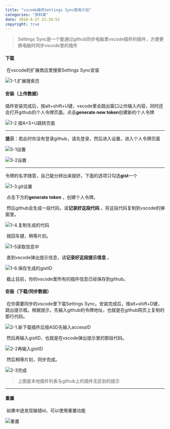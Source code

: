 ```yaml
---
title: "vscode插件Settings Sync使用介绍"
categories: "资料类"
date: 2018-6-27 21:24:52
copyright: true
---
```


> Settings Sync是一个能通过github同步电脑里vscode插件的插件，方便更换电脑时同步vscode里的插件

<!--more-->

#### 下载

​	在vscode的扩展商店里搜索Settings Sync安装

![1-1.扩展搜索页](https://paewu4clp.bkt.clouddn.com/sync%E6%8F%92%E4%BB%B6-1-1.%E6%89%A9%E5%B1%95%E6%90%9C%E7%B4%A2%E9%A1%B5.png)

#### 安装（上传数据）

​	插件安装完成后，按alt+shift+U键，vscode里会跳出窗口让你输入内容，同时还会打开github的个人令牌页面。点击**generate new token**创建新的个人令牌

![1-2.按A+S+U跳转页面](https://paewu4clp.bkt.clouddn.com/sync%E6%8F%92%E4%BB%B6-1-2.%E6%8C%89A+S+U%E8%B7%B3%E8%BD%AC%E9%A1%B5%E9%9D%A2.png)

------

​	**提示**：若此时你没有登录github，请先登录，然后进入设置，进入个人令牌页面

![5-1设置](https://paewu4clp.bkt.clouddn.com/sync%E6%8F%92%E4%BB%B6-5-1%E8%AE%BE%E7%BD%AE.png)

![5-2设置](https://paewu4clp.bkt.clouddn.com/sync%E6%8F%92%E4%BB%B6-5-2.png)

---

​	令牌的名字随意，自己能分辨出来就好。下面的选项只勾选**gist**一个

![1-3.git设置](https://paewu4clp.bkt.clouddn.com/sync%E6%8F%92%E4%BB%B6-1-3.git%E8%AE%BE%E7%BD%AE.png)

​	点击下方的**generate token** ，创建个人令牌。

​	然后github会生成一段代码，请**记录好这段代码** 。将这段代码复制到vscode的弹窗里。

![1-4.复制生成的代码](https://paewu4clp.bkt.clouddn.com/sync%E6%8F%92%E4%BB%B6-1-4.%E5%A4%8D%E5%88%B6%E7%94%9F%E6%88%90%E7%9A%84%E4%BB%A3%E7%A0%81.png)

​	按回车键，稍等片刻。

![1-5读取信息中](https://paewu4clp.bkt.clouddn.com/sync%E6%8F%92%E4%BB%B6-1-5%E8%AF%BB%E5%8F%96%E4%BF%A1%E6%81%AF%E4%B8%AD.png)

​	直到vscode弹出提示信息，请**记录好这段提示信息** 。

![1-6.保存生成的gistID](https://paewu4clp.bkt.clouddn.com/sync%E6%8F%92%E4%BB%B6-1-6.%E4%BF%9D%E5%AD%98%E7%94%9F%E6%88%90%E7%9A%84gistID.png)

​	截止目前，你的vscode里所有的插件信息已经保存到github。

#### 安装（下载/同步数据）

​	在你需要同步的vscode里下载Settings Sync。安装完成后，按alt+shift+D键，跳出提示框。根据提示，先输入github的令牌地址，也就是在github网页上复制的那行代码。

![2-1.新下载插件后按ASD先输入accessID](https://paewu4clp.bkt.clouddn.com/sync%E6%8F%92%E4%BB%B6-2-1.%E6%96%B0%E4%B8%8B%E8%BD%BD%E6%8F%92%E4%BB%B6%E5%90%8E%E6%8C%89ASD%E5%85%88%E8%BE%93%E5%85%A5accessID.png)

​	然后再输入gistID，也就是在vscode弹出提示里的那段代码。

![2-2再输入gistID](https://paewu4clp.bkt.clouddn.com/sync%E6%8F%92%E4%BB%B6-2-2%E5%86%8D%E8%BE%93%E5%85%A5gistID.png)

​	然后稍等片刻，同步完成。

![2-3完成](https://paewu4clp.bkt.clouddn.com/sync%E6%8F%92%E4%BB%B6-2-3%E5%AE%8C%E6%88%90.png)

> 上图是本地插件列表与github上的插件无区别的提示

---

#### 重置

​	如果中途发现输错id，可以使用重置功能

![重置](https://paewu4clp.bkt.clouddn.com/sync%E6%8F%92%E4%BB%B6-%E9%87%8D%E7%BD%AE.png)